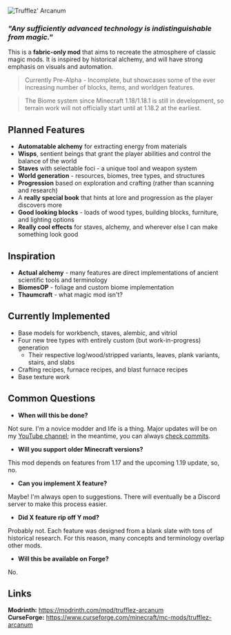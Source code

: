 ![Trufflez' Arcanum](https://i.imgur.com/fBcujn8.png)

### *"Any sufficiently advanced technology is indistinguishable from magic."*

This is a **fabric-only mod** that aims to recreate the atmosphere of classic magic mods. It is inspired by historical alchemy, and will have strong emphasis on visuals and automation.

> Currently Pre-Alpha - Incomplete, but showcases some of the ever increasing number of blocks, items, and worldgen features.

> The Biome system since Minecraft 1.18/1.18.1 is still in development, so terrain work will not officially start until at 1.18.2 at the earliest.

## Planned Features
- **Automatable alchemy** for extracting energy from materials
- **Wisps**, sentient beings that grant the player abilities and control the balance of the world
- **Staves** with selectable foci - a unique tool and weapon system
- **World generation** - resources, biomes, tree types, and structures
- **Progression** based on exploration and crafting (rather than scanning and research)
- A **really special book** that hints at lore and progression as the player discovers more
- **Good looking blocks** - loads of wood types, building blocks, furniture, and lighting options
- **Really cool effects** for staves, alchemy, and wherever else I can make something look good

## Inspiration
- **Actual alchemy** - many features are direct implementations of ancient scientific tools and terminology
- **BiomesOP** - foliage and custom biome implementation
- **Thaumcraft** - what magic mod isn't?

## Currently Implemented
- Base models for workbench, staves, alembic, and vitriol
- Four new tree types with entirely custom (but work-in-progress) generation
    - Their respective log/wood/stripped variants, leaves, plank variants, stairs, and slabs
- Crafting recipes, furnace recipes, and blast furnace recipes
- Base texture work

## Common Questions
- **When will this be done?**

Not sure. I'm a novice modder and life is a thing. Major updates will be on my [YouTube channel](https://www.youtube.com/c/trufflezmc); in the meantime, you can always [check commits](https://github.com/trufflezmc/trufflez-arcanum/commits/master).

- **Will you support older Minecraft versions?**

This mod depends on features from 1.17 and the upcoming 1.19 update, so, no.

- **Can you implement X feature?**

Maybe! I'm always open to suggestions. There will eventually be a Discord server to make this process easier.

- **Did X feature rip off Y mod?**

Probably not. Each feature was designed from a blank slate with tons of historical research. For this reason, many concepts and terminology overlap other mods.

- **Will this be available on Forge?**

No.

## Links

**Modrinth:** https://modrinth.com/mod/trufflez-arcanum
<br/>
**CurseForge:** https://www.curseforge.com/minecraft/mc-mods/trufflez-arcanum